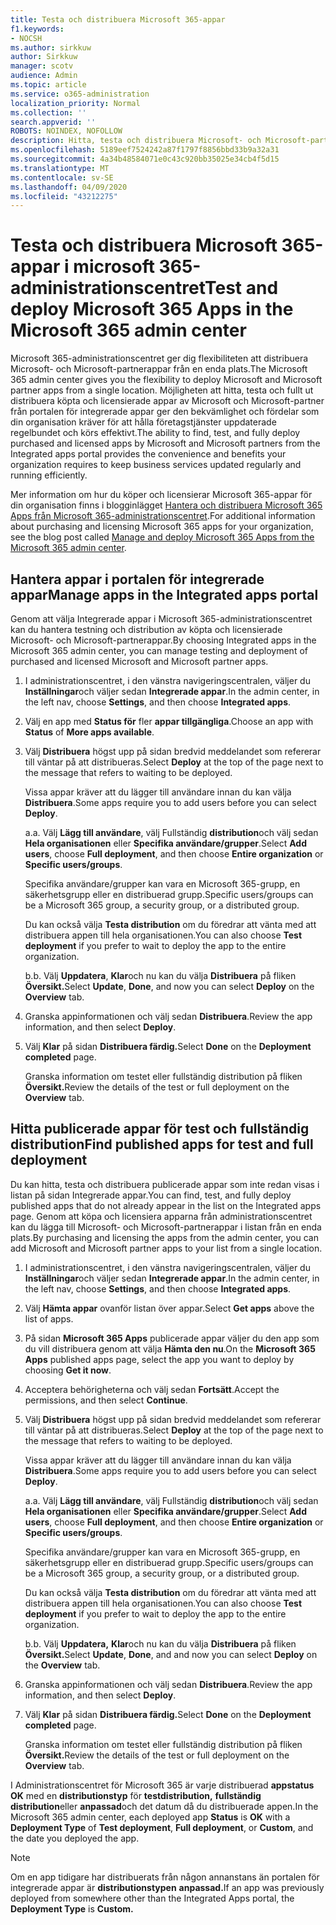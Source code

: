 ```yaml
---
title: Testa och distribuera Microsoft 365-appar
f1.keywords:
- NOCSH
ms.author: sirkkuw
author: Sirkkuw
manager: scotv
audience: Admin
ms.topic: article
ms.service: o365-administration
localization_priority: Normal
ms.collection: ''
search.appverid: ''
ROBOTS: NOINDEX, NOFOLLOW
description: Hitta, testa och distribuera Microsoft- och Microsoft-partnerappar för användare och grupper i organisationen från portalen för integrerade appar i Microsoft 365-administrationscentret.
ms.openlocfilehash: 5189eef7524242a87f1797f8856bbd33b9a32a31
ms.sourcegitcommit: 4a34b48584071e0c43c920bb35025e34cb4f5d15
ms.translationtype: MT
ms.contentlocale: sv-SE
ms.lasthandoff: 04/09/2020
ms.locfileid: "43212275"
---
```

# <a name="test-and-deploy-microsoft-365-apps-in-the-microsoft-365-admin-center"></a><span data-ttu-id="8e60d-103">Testa och distribuera Microsoft 365-appar i microsoft 365-administrationscentret</span><span class="sxs-lookup"><span data-stu-id="8e60d-103">Test and deploy Microsoft 365 Apps in the Microsoft 365 admin center</span></span>

<span data-ttu-id="8e60d-104">Microsoft 365-administrationscentret ger dig flexibiliteten att distribuera Microsoft- och Microsoft-partnerappar från en enda plats.</span><span class="sxs-lookup"><span data-stu-id="8e60d-104">The Microsoft 365 admin center gives you the flexibility to deploy Microsoft and Microsoft partner apps from a single location.</span></span> <span data-ttu-id="8e60d-105">Möjligheten att hitta, testa och fullt ut distribuera köpta och licensierade appar av Microsoft och Microsoft-partner från portalen för integrerade appar ger den bekvämlighet och fördelar som din organisation kräver för att hålla företagstjänster uppdaterade regelbundet och körs effektivt.</span><span class="sxs-lookup"><span data-stu-id="8e60d-105">The ability to find, test, and fully deploy purchased and licensed apps by Microsoft and Microsoft partners from the Integrated apps portal provides the convenience and benefits your organization requires to keep business services updated regularly and running efficiently.</span></span>  

<span data-ttu-id="8e60d-106">Mer information om hur du köper och licensierar Microsoft 365-appar för din organisation finns i blogginlägget [Hantera och distribuera Microsoft 365 Apps från Microsoft 365-administrationscentret](https://techcommunity.microsoft.com/t5/microsoft-365-blog/manage-and-deploy-microsoft-365-apps-from-the-microsoft-365/ba-p/1194324).</span><span class="sxs-lookup"><span data-stu-id="8e60d-106">For additional information about purchasing and licensing Microsoft 365 apps for your organization, see the blog post called [Manage and deploy Microsoft 365 Apps from the Microsoft 365 admin center](https://techcommunity.microsoft.com/t5/microsoft-365-blog/manage-and-deploy-microsoft-365-apps-from-the-microsoft-365/ba-p/1194324).</span></span>
  
## <a name="manage-apps-in-the-integrated-apps-portal"></a><span data-ttu-id="8e60d-107">Hantera appar i portalen för integrerade appar</span><span class="sxs-lookup"><span data-stu-id="8e60d-107">Manage apps in the Integrated apps portal</span></span>

<span data-ttu-id="8e60d-108">Genom att välja Integrerade appar i Microsoft 365-administrationscentret kan du hantera testning och distribution av köpta och licensierade Microsoft- och Microsoft-partnerappar.</span><span class="sxs-lookup"><span data-stu-id="8e60d-108">By choosing Integrated apps in the Microsoft 365 admin center, you can manage testing and deployment of purchased and licensed Microsoft and Microsoft partner apps.</span></span> 

1. <span data-ttu-id="8e60d-109">I administrationscentret, i den vänstra navigeringscentralen, väljer du **Inställningar**och väljer sedan **Integrerade appar**.</span><span class="sxs-lookup"><span data-stu-id="8e60d-109">In the admin center, in the left nav, choose **Settings**, and then choose **Integrated apps**.</span></span> 

2. <span data-ttu-id="8e60d-110">Välj en app med **Status för** fler **appar tillgängliga**.</span><span class="sxs-lookup"><span data-stu-id="8e60d-110">Choose an app with **Status** of **More apps available**.</span></span>

3. <span data-ttu-id="8e60d-111">Välj **Distribuera** högst upp på sidan bredvid meddelandet som refererar till väntar på att distribueras.</span><span class="sxs-lookup"><span data-stu-id="8e60d-111">Select **Deploy** at the top of the page next to the message that refers to waiting to be deployed.</span></span>

    <span data-ttu-id="8e60d-112">Vissa appar kräver att du lägger till användare innan du kan välja **Distribuera**.</span><span class="sxs-lookup"><span data-stu-id="8e60d-112">Some apps require you to add users before you can select **Deploy**.</span></span>

    <span data-ttu-id="8e60d-113">a.</span><span class="sxs-lookup"><span data-stu-id="8e60d-113">a.</span></span> <span data-ttu-id="8e60d-114">Välj **Lägg till användare**, välj Fullständig **distribution**och välj sedan **Hela organisationen** eller **Specifika användare/grupper**.</span><span class="sxs-lookup"><span data-stu-id="8e60d-114">Select **Add users**, choose **Full deployment**, and then choose **Entire organization** or **Specific users/groups**.</span></span>

    <span data-ttu-id="8e60d-115">Specifika användare/grupper kan vara en Microsoft 365-grupp, en säkerhetsgrupp eller en distribuerad grupp.</span><span class="sxs-lookup"><span data-stu-id="8e60d-115">Specific users/groups can be a Microsoft 365 group, a security group, or a distributed group.</span></span>

    <span data-ttu-id="8e60d-116">Du kan också välja **Testa distribution** om du föredrar att vänta med att distribuera appen till hela organisationen.</span><span class="sxs-lookup"><span data-stu-id="8e60d-116">You can also choose **Test deployment** if you prefer to wait to deploy the app to the entire organization.</span></span>

    <span data-ttu-id="8e60d-117">b.</span><span class="sxs-lookup"><span data-stu-id="8e60d-117">b.</span></span> <span data-ttu-id="8e60d-118">Välj **Uppdatera**, **Klar**och nu kan du välja **Distribuera** på fliken **Översikt.**</span><span class="sxs-lookup"><span data-stu-id="8e60d-118">Select **Update**, **Done**, and now you can select **Deploy** on the **Overview** tab.</span></span>  

4. <span data-ttu-id="8e60d-119">Granska appinformationen och välj sedan **Distribuera**.</span><span class="sxs-lookup"><span data-stu-id="8e60d-119">Review the app information, and then select **Deploy**.</span></span> 

5. <span data-ttu-id="8e60d-120">Välj **Klar** på sidan **Distribuera färdig.**</span><span class="sxs-lookup"><span data-stu-id="8e60d-120">Select **Done** on the **Deployment completed** page.</span></span> 

    <span data-ttu-id="8e60d-121">Granska information om testet eller fullständig distribution på fliken **Översikt.**</span><span class="sxs-lookup"><span data-stu-id="8e60d-121">Review the details of the test or full deployment on the **Overview** tab.</span></span>

## <a name="find-published-apps-for-test-and-full-deployment"></a><span data-ttu-id="8e60d-122">Hitta publicerade appar för test och fullständig distribution</span><span class="sxs-lookup"><span data-stu-id="8e60d-122">Find published apps for test and full deployment</span></span> 

<span data-ttu-id="8e60d-123">Du kan hitta, testa och distribuera publicerade appar som inte redan visas i listan på sidan Integrerade appar.</span><span class="sxs-lookup"><span data-stu-id="8e60d-123">You can find, test, and fully deploy published apps that do not already appear in the list on the Integrated apps page.</span></span> <span data-ttu-id="8e60d-124">Genom att köpa och licensiera apparna från administrationscentret kan du lägga till Microsoft- och Microsoft-partnerappar i listan från en enda plats.</span><span class="sxs-lookup"><span data-stu-id="8e60d-124">By purchasing and licensing the apps from the admin center, you can add Microsoft and Microsoft partner apps to your list from a single location.</span></span>

1. <span data-ttu-id="8e60d-125">I administrationscentret, i den vänstra navigeringscentralen, väljer du **Inställningar**och väljer sedan **Integrerade appar**.</span><span class="sxs-lookup"><span data-stu-id="8e60d-125">In the admin center, in the left nav, choose **Settings**, and then choose **Integrated apps**.</span></span> 

2. <span data-ttu-id="8e60d-126">Välj **Hämta appar** ovanför listan över appar.</span><span class="sxs-lookup"><span data-stu-id="8e60d-126">Select **Get apps** above the list of apps.</span></span>

3. <span data-ttu-id="8e60d-127">På sidan **Microsoft 365 Apps** publicerade appar väljer du den app som du vill distribuera genom att välja **Hämta den nu**.</span><span class="sxs-lookup"><span data-stu-id="8e60d-127">On the **Microsoft 365 Apps** published apps page, select the app you want to deploy by choosing **Get it now**.</span></span>

4. <span data-ttu-id="8e60d-128">Acceptera behörigheterna och välj sedan **Fortsätt**.</span><span class="sxs-lookup"><span data-stu-id="8e60d-128">Accept the permissions, and then select **Continue**.</span></span>

5. <span data-ttu-id="8e60d-129">Välj **Distribuera** högst upp på sidan bredvid meddelandet som refererar till väntar på att distribueras.</span><span class="sxs-lookup"><span data-stu-id="8e60d-129">Select **Deploy** at the top of the page next to the message that refers to waiting to be deployed.</span></span>

    <span data-ttu-id="8e60d-130">Vissa appar kräver att du lägger till användare innan du kan välja **Distribuera**.</span><span class="sxs-lookup"><span data-stu-id="8e60d-130">Some apps require you to add users before you can select **Deploy**.</span></span>

    <span data-ttu-id="8e60d-131">a.</span><span class="sxs-lookup"><span data-stu-id="8e60d-131">a.</span></span> <span data-ttu-id="8e60d-132">Välj **Lägg till användare**, välj Fullständig **distribution**och välj sedan **Hela organisationen** eller **Specifika användare/grupper**.</span><span class="sxs-lookup"><span data-stu-id="8e60d-132">Select **Add users**, choose **Full deployment**, and then choose **Entire organization** or **Specific users/groups**.</span></span>

    <span data-ttu-id="8e60d-133">Specifika användare/grupper kan vara en Microsoft 365-grupp, en säkerhetsgrupp eller en distribuerad grupp.</span><span class="sxs-lookup"><span data-stu-id="8e60d-133">Specific users/groups can be a Microsoft 365 group, a security group, or a distributed group.</span></span>

    <span data-ttu-id="8e60d-134">Du kan också välja **Testa distribution** om du föredrar att vänta med att distribuera appen till hela organisationen.</span><span class="sxs-lookup"><span data-stu-id="8e60d-134">You can also choose **Test deployment** if you prefer to wait to deploy the app to the entire organization.</span></span>

    <span data-ttu-id="8e60d-135">b.</span><span class="sxs-lookup"><span data-stu-id="8e60d-135">b.</span></span> <span data-ttu-id="8e60d-136">Välj **Uppdatera,** **Klar**och nu kan du välja **Distribuera** på fliken **Översikt.**</span><span class="sxs-lookup"><span data-stu-id="8e60d-136">Select **Update**, **Done**, and and now you can select **Deploy** on the **Overview** tab.</span></span>  

6. <span data-ttu-id="8e60d-137">Granska appinformationen och välj sedan **Distribuera**.</span><span class="sxs-lookup"><span data-stu-id="8e60d-137">Review the app information, and then select **Deploy**.</span></span> 

7. <span data-ttu-id="8e60d-138">Välj **Klar** på sidan **Distribuera färdig.**</span><span class="sxs-lookup"><span data-stu-id="8e60d-138">Select **Done** on the **Deployment completed** page.</span></span> 

    <span data-ttu-id="8e60d-139">Granska information om testet eller fullständig distribution på fliken **Översikt.**</span><span class="sxs-lookup"><span data-stu-id="8e60d-139">Review the details of the test or full deployment on the **Overview** tab.</span></span>

<span data-ttu-id="8e60d-140">I Administrationscentret för Microsoft 365 är varje distribuerad **appstatus** **OK** med en **distributionstyp** för **testdistribution,** **fullständig distribution**eller **anpassad**och det datum då du distribuerade appen.</span><span class="sxs-lookup"><span data-stu-id="8e60d-140">In the Microsoft 365 admin center, each deployed app **Status** is **OK** with a **Deployment Type** of **Test deployment**, **Full deployment**, or **Custom**, and the date you deployed the app.</span></span>

> [!NOTE]
> <span data-ttu-id="8e60d-141">Om en app tidigare har distribuerats från någon annanstans än portalen för integrerade appar är **distributionstypen** **anpassad.**</span><span class="sxs-lookup"><span data-stu-id="8e60d-141">If an app was previously deployed from somewhere other than the Integrated Apps portal, the **Deployment Type** is **Custom.**</span></span>
  